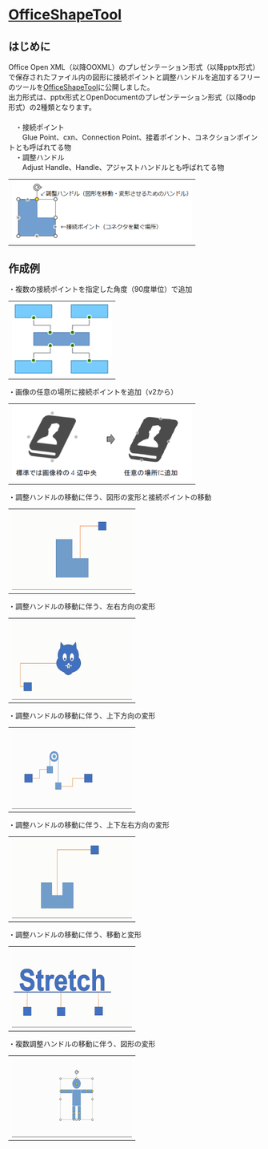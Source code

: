 # [OfficeShapeTool](https://github.com/Yz-Filer/OfficeShapeTool)
## はじめに
Office Open XML（以降OOXML）のプレゼンテーション形式（以降pptx形式）で保存されたファイル内の図形に接続ポイントと調整ハンドルを追加するフリーのツールを[OfficeShapeTool](https://www.vector.co.jp/soft/winnt/business/se526365.html)に公開しました。  
出力形式は、pptx形式とOpenDocumentのプレゼンテーション形式（以降odp形式）の2種類となります。  
　  
　・接続ポイント  
　　Glue Point、cxn、Connection Point、接着ポイント、コネクションポイントとも呼ばれてる物  
　・調整ハンドル  
　　Adjust Handle、Handle、アジャストハンドルとも呼ばれてる物

  <table><tr><td>
    <img src="image/point_handle.png" width="360" />
  </td></tr></table>

## 作成例
・複数の接続ポイントを指定した角度（90度単位）で追加

  <table><tr><td>
    <img src="image/cxn1.png" width="200" />
  </td></tr></table>

・画像の任意の場所に接続ポイントを追加（v2から）

  <table><tr><td>
    <img src="image/cxn2.png" width="360" />
  </td></tr></table>

・調整ハンドルの移動に伴う、図形の変形と接続ポイントの移動

  <table><tr><td>
    <img src="image/hdl1.gif" width="240" />
  </td></tr></table>

・調整ハンドルの移動に伴う、左右方向の変形

  <table><tr><td>
    <img src="image/hdl3.gif" width="240" />
  </td></tr></table>

・調整ハンドルの移動に伴う、上下方向の変形

  <table><tr><td>
    <img src="image/hdl4.gif" width="240" />
  </td></tr></table>

・調整ハンドルの移動に伴う、上下左右方向の変形

  <table><tr><td>
    <img src="image/hdl2.gif" width="240" />
  </td></tr></table>

・調整ハンドルの移動に伴う、移動と変形

  <table><tr><td>
    <img src="image/hdl5.gif" width="240" />
  </td></tr></table>

・複数調整ハンドルの移動に伴う、図形の変形

  <table><tr><td>
    <img src="image/hdl6.gif" width="240" />
  </td></tr></table>
